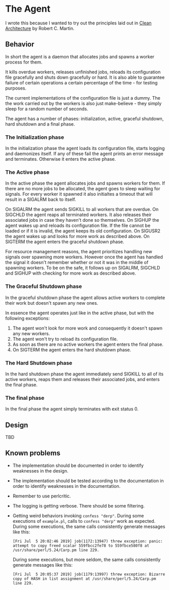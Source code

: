 # The Agent

I wrote this because I wanted to try out the principles laid out in [Clean
Architecture] by Robert C. Martin.

## Behavior

In short the agent is a daemon that allocates jobs and spawns a worker process
for them.

It kills overdue workers, releases unfinished jobs, reloads its configuration
file gracefully and shuts down gracefully or hard.
It is also able to guarantee failure of certain operations a certain percentage
of the time - for testing purposes.

The current implementations of the configuration file is just a dummy.
The the work carried out by the workers is also just make-believe - they
simply sleep for a random number of seconds.

The agent has a number of phases: initialization, active, graceful shutdown,
hard shutdown and a final phase.

### The Initialization phase

In the initialization phase the agent loads its configuration file, starts
logging and daemonizes itself.
If any of these fail the agent prints an error message and terminates.
Otherwise it enters the active phase.

### The Active phase

In the active phase the agent allocates jobs and spawns workers for them.
If there are no more jobs to be allocated, the agent goes to sleep waiting for
signals.
For every worker it spawned it also initialtes a timeout that will result in a
SIGALRM back to itself.

On SIGALRM the agent sends SIGKILL to all workers that are overdue.
On SIGCHLD the agent reaps all terminated workers.
It also releases their associated jobs in case they haven't done so themselves.
On SIGHUP the agent wakes up and reloads its configuration file.
If the file cannot be loaded or if it is invalid, the agent keeps its old
configuration.
On SIGUSR2 the agent wakes up and looks for more work as described above.
On SIGTERM the agent enters the graceful shutdown phase.

For resource management reasons, the agent prioritizes handling new signals over
spawning more workers.
However once the agent has handled the signal it doesn't remember whether or not
it was in the middle of spawning workers.
To be on the safe, it follows up on SIGALRM, SIGCHLD and SIGHUP with checking
for more work as described above.

### The Graceful Shutdown phase

In the graceful shutdown phase the agent allows active workers to complete their
work but doesn't spawn any new ones.

In essence the agent operates just like in the active phase, but with the
following exceptions:

1. The agent won't look for more work and consequently it doesn't spawn any new
   workers.
2. The agent won't try to reload its configuration file.
3. As soon as there are no active workers the agent enters the final phase.
4. On SIGTERM the agent enters the hard shutdown phase.

### The Hard Shutdown phase

In the hard shutdown phase the agent immediately send SIGKILL to all of its
active workers, reaps them and releases their associated jobs, and enters the
final phase.

### The final phase

In the final phase the agent simply terminates with exit status 0.

## Design

TBD

## Known problems

* The implementation should be documented in order to identify weaknesses in the
  design.

* The implementation should be tested according to the documentation in order to
  identify weaknesses in the documentation.

* Remember to use perlcritic.

* The logging is getting verbose.
  There should be some filtering.

* Getting weird behaviors invoking `confess "derp"`.
  During some executions of `example.pl`, calls to `confess "derp"` work as
  expected.
  During some executions, the same calls consistently generate messages like
  this:

      [Fri Jul  5 20:02:46 2019] job(1172:13947) threw exception: panic: attempt to copy freed scalar 559fbcc2fe78 to 559fbce580f8 at /usr/share/perl/5.24/Carp.pm line 229.

  During some executions, but more seldom, the same calls consistently generate
  messages like this:

      [Fri Jul  5 20:05:37 2019] job(1179:13997) threw exception: Bizarre copy of HASH in list assignment at /usr/share/perl/5.24/Carp.pm line 229.


[Clean Architecture]: https://www.goodreads.com/book/show/18043011-clean-architecture
